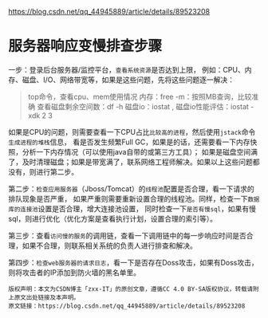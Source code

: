 
<https://blog.csdn.net/qq_44945889/article/details/89523208>

# 服务器响应变慢排查步骤

一步：登录后台服务器/监控平台，`查看系统资源`是否达到上限，
例如：CPU、内存、磁盘、I/O、网络带宽等，如果是这些问题，先将这些问题逐一解决：

> top命令，查看cpu、mem使用情况
> 内存：free -m：按照MB查询，比较准确
> 查看磁盘剩余空间数：df -h
> 磁盘io：iostat , 磁盘io性能评估：iostat -xdk 2 3
> 

如果是CPU的问题，则需要查看一下CPU占比`比较高的进程`，然后使用`jstack`命令`生成进程的堆栈`信息，
看是否发生频繁Full GC，如果是的话，还需要看一下内存快照，分析一下内存情况（可以使用java自带的或第三方工具）；
如果是磁盘空间满了，及时清理磁盘；如果是带宽满了，联系网络工程师解决。如果以上这些问题都没有，则进行第二步。

第二步：`检查应用服务器`（Jboss/Tomcat）的`线程池`配置是否合理，看一下请求的排队现象是否严重，
如果严重则需要重新设置合理的线程池。同样，检查一下`数据库的连接池`设置是否合理，增大连接池设置，
同时检查一下`是否有慢sql`，如果有慢sql，则进行优化（优化方案是查看执行计划，设置合理的索引等）。

第三步：查看`访问慢的服务`的调用链，查看一下调用链中的每一步响应时间是否合理，如果不合理，则联系相关系统的负责人进行排查和解决。

第四步：`检查web服务器的请求日志`，看一下是否存在Doss攻击，如果有Doss攻击，则将攻击者的IP添加到防火墙的黑名单里。



















```
版权声明：本文为CSDN博主「zxx-IT」的原创文章，遵循CC 4.0 BY-SA版权协议，转载请附上原文出处链接及本声明。
原文链接：https://blog.csdn.net/qq_44945889/article/details/89523208
```
